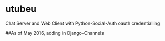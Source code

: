 # utubeu
Chat Server and Web Client with Python-Social-Auth oauth credentialling

##As of May 2016, adding in Django-Channels
